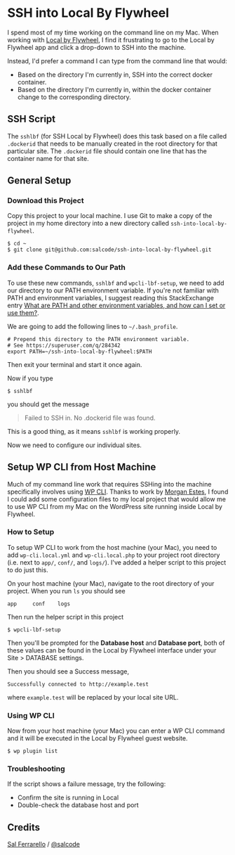 # SSH into Local By Flywheel

I spend most of my time working on the command line on my Mac.  When working with [Local by Flywheel](https://local.getflywheel.com/), I find it frustrating to go to the Local by Flywheel app and click a drop-down to SSH into the machine.

Instead, I'd prefer a command I can type from the command line that would:

- Based on the directory I'm currently in, SSH into the correct docker container.
- Based on the directory I'm currently in, within the docker container change to the corresponding directory.

## SSH Script

The `sshlbf` (for SSH Local by Flywheel) does this task based on a file called `.dockerid` that needs to be manually created in the root directory for that particular site.  The `.dockerid` file should contain one line that has the container name for that site.

## General Setup

### Download this Project

Copy this project to your local machine.  I use Git to make a copy of the project
in my home directory into a new directory called `ssh-into-local-by-flywheel`.

```
$ cd ~
$ git clone git@github.com:salcode/ssh-into-local-by-flywheel.git
```

### Add these Commands to Our Path

To use these new commands, `sshlbf` and `wpcli-lbf-setup`, we need to add our directory
to our PATH environment variable. If you're not familiar with PATH and environment
variables, I suggest reading this StackExchange entry
[What are PATH and other environment variables, and how can I set or use them?](https://superuser.com/q/284342).

We are going to add the following lines to `~/.bash_profile`.

```
# Prepend this directory to the PATH environment variable.
# See https://superuser.com/q/284342
export PATH=~/ssh-into-local-by-flywheel:$PATH
```

Then exit your terminal and start it once again.

Now if you type

```
$ sshlbf
```

you should get the message

> Failed to SSH in. No .dockerid file was found.

This is a good thing, as it means `sshlbf` is working properly.

Now we need to configure our individual sites.

## Setup WP CLI from Host Machine

Much of my command line work that requires SSHing into the machine specifically involves using [WP CLI](http://wp-cli.org/). Thanks to work by [Morgan Estes](https://github.com/morganestes), I found I could add some configuration files to my local project that would allow me to use WP CLI from my Mac on the WordPress site running inside Local by Flywheel.

### How to Setup

To setup WP CLI to work from the host machine (your Mac), you need to add `wp-cli.local.yml` and `wp-cli.local.php` to your project root directory (i.e. next to `app/`, `conf/`, and `logs/`). I've added a helper script to this project to do just this.

On your host machine (your Mac), navigate to the root directory of your project.  When you run `ls` you should see

```
app     conf    logs
```

Then run the helper script in this project

```
$ wpcli-lbf-setup
```

Then you'll be prompted for the **Database host** and **Database port**, both of these values can be found in the Local by Flywheel interface under your Site > DATABASE settings.

Then you should see a Success message,

```
Successfully connected to http://example.test
```

where `example.test` will be replaced by your local site URL.

### Using WP CLI

Now from your host machine (your Mac) you can enter a WP CLI command and it will be executed in the Local by Flywheel guest website.

```
$ wp plugin list
```

### Troubleshooting

If the script shows a failure message, try the following:

- Confirm the site is running in Local
- Double-check the database host and port

## Credits

[Sal Ferrarello](https://salferrarello.com) / [@salcode](https://twitter.com/salcode)
